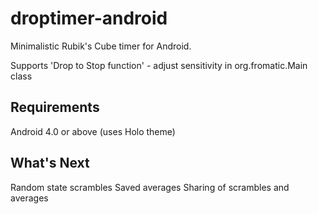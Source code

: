 droptimer-android
=================
Minimalistic Rubik's Cube timer for Android.

Supports 'Drop to Stop function' - adjust sensitivity in org.fromatic.Main class

Requirements
------------
Android 4.0 or above (uses Holo theme)

What's Next
-----------
Random state scrambles
Saved averages
Sharing of scrambles and averages